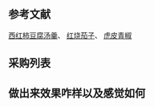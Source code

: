 ## 参考文献  
[西红柿豆腐汤羹](https://github.com/Anduin2017/HowToCook/blob/master/dishes/vegetable_dish/%E8%A5%BF%E7%BA%A2%E6%9F%BF%E8%B1%86%E8%85%90%E6%B1%A4%E7%BE%B9/%E8%A5%BF%E7%BA%A2%E6%9F%BF%E8%B1%86%E8%85%90%E6%B1%A4%E7%BE%B9.md)、
[红烧茄子](https://github.com/Anduin2017/HowToCook/blob/master/dishes/vegetable_dish/%E7%BA%A2%E7%83%A7%E8%8C%84%E5%AD%90.md)、
[虎皮青椒](https://github.com/Anduin2017/HowToCook/blob/master/dishes/vegetable_dish/%E8%99%8E%E7%9A%AE%E9%9D%92%E6%A4%92/%E8%99%8E%E7%9A%AE%E9%9D%92%E6%A4%92.md)  

## 采购列表


## 做出来效果咋样以及感觉如何

